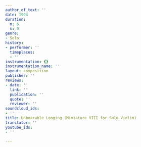 ```yaml
---
author_of_text: ''
date: 1994
duration:
  m: 6
  s: 0
genre:
- Solo
history:
- performer: ''
  timeplaces:
  - ''
instrumentation: {}
instrumentation_name: ''
layout: composition
publisher: ''
reviews:
- date: ''
  link: ''
  publication: ''
  quote: ''
  reviewer: ''
soundcloud_ids:
- ''
title: Unbearable Longing (Miniature VIII for Solo Violin)
translator: ''
youtube_ids:
- ''

---
```

